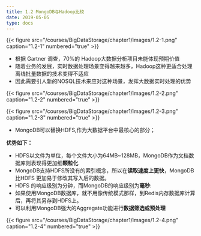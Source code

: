 ```yaml
---
title: 1.2 MongoDB与Hadoop比较
date: 2019-05-05
type: docs
---
```

{{< figure src="/courses/BigDataStorage/chapter1/images/1.2-1.png" caption="1.2-1" numbered="true" >}}

- 根据 Gartner 调查，70%的 Hadoop大数据分析项目未能体现预期价值
- 随着业务的发展，实时数据处理场景变得越来越多，Hadoop这种更适合处理离线批量数据的技术变得不适应
- 因此需要引人新的NOSQL技术来应对这种场景，发挥大数据实时处理的优势

{{< figure src="/courses/BigDataStorage/chapter1/images/1.2-2.png" caption="1.2-2" numbered="true" >}}

{{< figure src="/courses/BigDataStorage/chapter1/images/1.2-3.png" caption="1.2-3" numbered="true" >}}

- MongoDB可以替换HDFS,作为大数据平台中最核心的部分；

**优势如下：**

- HDFS以文件为单位，每个文件大小为64MB~128MB，MongoDB作为文档数据库则表现得更加细**颗粒化**
- MongoDB支持HDFS所没有的索引概念，所以在**读取速度上更快**，MongoDB比HDFS 更加易于修改其写入后的数据。
- HDFS 的响应级别为分钟，而MongoDB的响应级别为**毫秒**:
- 如果使用MongoDB数据库，就不用像传统模式那样，到Redis内存数据库计算后，再将其另存到HDFS上。
- 可以利用MongoDB强大的Aggregate功能进行**数据筛选或预处理**

{{< figure src="/courses/BigDataStorage/chapter1/images/1.2-4.png" caption="1.2-4" numbered="true" >}}